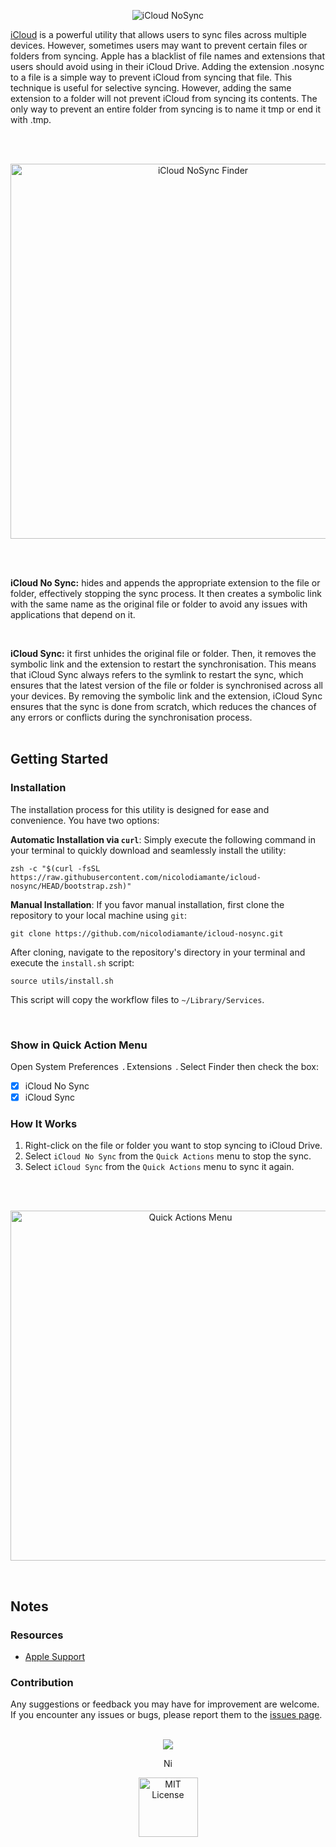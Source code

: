 <p align="center">
  <picture>
    <source media="(prefers-color-scheme: dark)" srcset="https://github.com/nicolodiamante/icloud-nosync/assets/48920263/8c37ca97-ebd7-41dd-9ce2-f362c8fedb5a" draggable="false" ondragstart="return false;" alt="iCloud NoSync" title="iCloud NoSync" />
    <img src="https://github.com/nicolodiamante/icloud-nosync/assets/48920263/7252ce73-8f3b-4d70-8168-066b610148ae" draggable="false" ondragstart="return false; "alt="iCloud NoSync" title="iCloud NoSync" />
  </picture>
</p>

[iCloud][apple-icloud] is a powerful utility that allows users to sync files across multiple devices. However, sometimes users may want to prevent certain files or folders from syncing. Apple has a blacklist of file names and extensions that users should avoid using in their iCloud Drive. Adding the extension .nosync to a file is a simple way to prevent iCloud from syncing that file. This technique is useful for selective syncing. However, adding the same extension to a folder will not prevent iCloud from syncing its contents. The only way to prevent an entire folder from syncing is to name it tmp or end it with .tmp.

<br><br>

<p align="center">
  <picture>
    <source media="(prefers-color-scheme: dark)" srcset="https://github.com/nicolodiamante/icloud-nosync/assets/48920263/a1e57d3d-ec4d-485c-bfaa-54e4dc74e722" draggable="false" ondragstart="return false;" alt="iCloud NoSync Finder" title="iCloud NoSync Finder" />
    <img src="https://github.com/nicolodiamante/icloud-nosync/assets/48920263/79be16a5-25f2-4ec4-a503-2ba359d9adf5" draggable="false" ondragstart="return false; "alt="iCloud NoSync Finder" title="iCloud NoSync Finder" width="600px" />
  </picture>
</p>

<br><br>

**iCloud No Sync:** hides and appends the appropriate extension to the file or folder, effectively stopping the sync process. It then creates a symbolic link with the same name as the original file or folder to avoid any issues with applications that depend on it.

<br>

**iCloud Sync:** it first unhides the original file or folder. Then, it removes the symbolic link and the extension to restart the synchronisation. This means that iCloud Sync always refers to the symlink to restart the sync, which ensures that the latest version of the file or folder is synchronised across all your devices. By removing the symbolic link and the extension, iCloud Sync ensures that the sync is done from scratch, which reduces the chances of any errors or conflicts during the synchronisation process.<br><br>

## Getting Started

### Installation

The installation process for this utility is designed for ease and convenience. You have two options:

**Automatic Installation via `curl`**: Simply execute the following command in your terminal to quickly download and seamlessly install the utility:

```shell
zsh -c "$(curl -fsSL https://raw.githubusercontent.com/nicolodiamante/icloud-nosync/HEAD/bootstrap.zsh)"
```

**Manual Installation**: If you favor manual installation, first clone the repository to your local machine using `git`:

```shell
git clone https://github.com/nicolodiamante/icloud-nosync.git
```

After cloning, navigate to the repository's directory in your terminal and execute the `install.sh` script:

```shell
source utils/install.sh
```

This script will copy the workflow files to `~/Library/Services`.

<br>

### Show in Quick Action Menu

Open System Preferences <img src="https://github.com/nicolodiamante/icloud-nosync/assets/48920263/1905590e-328d-4f7b-9501-2371681a648a" draggable="false" ondragstart="return false;" alt="Arrow" title="Arrow" width="5.4px" /> Extensions <img src="https://github.com/nicolodiamante/icloud-nosync/assets/48920263/1905590e-328d-4f7b-9501-2371681a648a" draggable="false" ondragstart="return false;" alt="Arrow" title="Arrow" width="5.4px" /> Select Finder then check the box:

- [x] iCloud No Sync
- [x] iCloud Sync

### How It Works

1. Right-click on the file or folder you want to stop syncing to iCloud Drive.
2. Select `iCloud No Sync` from the `Quick Actions` menu to stop the sync.
3. Select `iCloud Sync` from the `Quick Actions` menu to sync it again.

<br><br>

<p align="center">
  <picture>
    <source media="(prefers-color-scheme: dark)" srcset="https://github.com/nicolodiamante/icloud-nosync/assets/48920263/463b58e5-b7bc-4183-80d6-818b6464e23e" draggable="false" ondragstart="return false;" alt="Quick Actions Menu" title="Quick Actions Menu" />
    <img src="https://github.com/nicolodiamante/icloud-nosync/assets/48920263/ebe5533b-43c7-406a-a8b5-c9f0a2411711" draggable="false" ondragstart="return false; "alt="Quick Actions Menu" title="Quick Actions Menu" width="560px" />
  </picture>
</p>

<br>

## Notes

### Resources

- [Apple Support][apple-guide]

### Contribution

Any suggestions or feedback you may have for improvement are welcome. If you encounter any issues or bugs, please report them to the [issues page][issues].
<br><br>

<p align="center">
  <picture>
    <img src="https://github.com/nicolodiamante/icloud-nosync/assets/48920263/82fd2d06-9e57-47fc-8f07-8d8b5a728a97" draggable="false" ondragstart="return false;" /></>
  </picture>
</p>

<p align="center">
  <a href="https://nicolodiamante.com" target="_blank">
    <img src="https://github.com/nicolodiamante/icloud-nosync/assets/48920263/aa3768d1-9434-4a15-9d01-1b0c984ccb0f" draggable="false" ondragstart="return false;" alt="Nicol&#242; Diamante Portfolio" title="Nicol&#242; Diamante" width="17px" />
  </a>
</p>

<p align="center">
  <picture>
    <source media="(prefers-color-scheme: dark)" srcset="https://github.com/nicolodiamante/icloud-nosync/assets/48920263/b407493d-679c-4b7a-b024-e07701700a14" draggable="false" ondragstart="return false;" alt="MIT License" title="MIT License" />
    <img src="https://github.com/nicolodiamante/icloud-nosync/assets/48920263/1c9f157c-7f5d-444f-8c73-dff70c191260" draggable="false" ondragstart="return false; "alt="MIT License" title="MIT License" width="95px" />
  </picture>
</p>

<!-- Link labels: -->

[apple-icloud]: https://www.apple.com/icloud/
[apple-guide]: https://support.apple.com/guide/mac-help/get-file-folder-and-disk-information-on-mac-mchlp1774/11.0/mac/11.0
[issues]: https://github.com/nicolodiamante/icloud-nosync/issues
